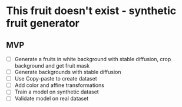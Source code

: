 # This fruit doesn't exist - synthetic fruit generator


## MVP
- [ ] Generate a fruits in white background with stable diffusion, crop background and get fruit mask
- [ ] Generate backgrounds with stable diffusion
- [ ] Use Copy-paste to create dataset
- [ ] Add color and affine transformations
- [ ] Train a model on synthetic dataset
- [ ] Validate model on real dataset
